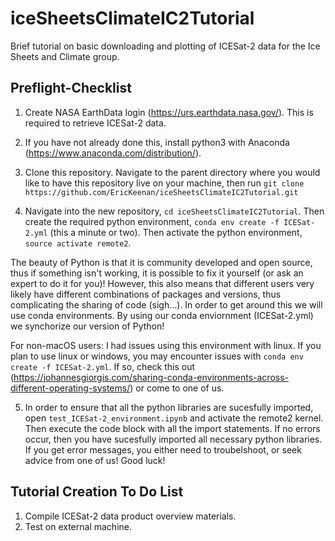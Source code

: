 # iceSheetsClimateIC2Tutorial
Brief tutorial on basic downloading and plotting of ICESat-2 data for the Ice Sheets and Climate group.
## Preflight-Checklist
1. Create NASA EarthData login (https://urs.earthdata.nasa.gov/). This is required to retrieve ICESat-2 data.

2. If you have not already done this, install python3 with Anaconda (https://www.anaconda.com/distribution/).

3. Clone this repository. Navigate to the parent directory where you would like to have this repository live on your machine, then run `git clone https://github.com/EricKeenan/iceSheetsClimateIC2Tutorial.git` 

4. Navigate into the new repository, `cd iceSheetsClimateIC2Tutorial`. Then create  the required python environment, `conda env create -f ICESat-2.yml` (this a minute or two). Then activate the python environment, `source activate remote2`. 

The beauty of Python is that it is community developed and open source, thus if something isn't working, it is possible to fix it yourself (or ask an expert to do it for you)! However, this also means that different users very likely have different combinations of packages and versions, thus complicating the sharing of code (sigh...). In order to get around this we will use conda environments. By using our conda enviornment (ICESat-2.yml) we synchorize our version of Python! 

For non-macOS users: I had issues using this environment with linux. If you plan to use linux or windows, you may encounter issues with `conda env create -f ICESat-2.yml`. If so, check this out (https://johannesgiorgis.com/sharing-conda-environments-across-different-operating-systems/) or come to one of us. 

5. In order to ensure that all the python libraries are sucesfully imported, open `test_ICESat-2_environment.ipynb` and activate the remote2 kernel. Then execute the code block with all the import statements. If no errors occur, then you have sucesfully imported all necessary python libraries. If you get error messages, you either need to troubelshoot, or seek advice from one of us! Good luck!  

## Tutorial Creation To Do List
1. Compile ICESat-2 data product overview materials. 
2. Test on external machine.  
